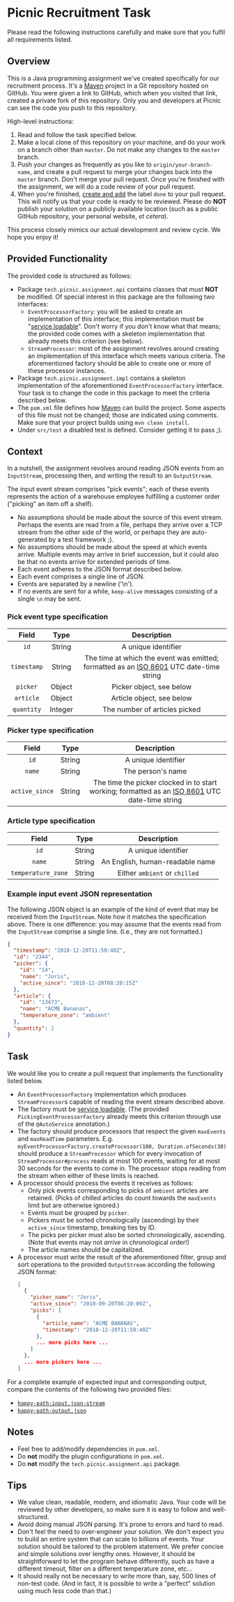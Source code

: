# Picnic Recruitment Task #

Please read the following instructions carefully and make sure that you fulfil
all requirements listed.

## Overview ##

This is a Java programming assignment we've created specifically for our
recruitment process. It's a [Maven][maven] project in a Git repository hosted
on GitHub. You were given a link to GitHub, which when you visited that link,
created a private fork of this repository. Only you and developers at Picnic
can see the code you push to this repository.

High-level instructions:
1. Read and follow the task specified below.
2. Make a local clone of this repository on your machine, and do your work on a
   branch other than `master`. Do not make any changes to the `master` branch.
3. Push your changes as frequently as you like to `origin/your-branch-name`,
   and create a pull request to merge your changes back into the `master`
   branch. Don't merge your pull request. Once you're finished with the
   assignment, we will do a code review of your pull request.
4. When you're finished, [create and add][github-labels] the label `done` to
   your pull request. This will notify us that your code is ready to be
   reviewed. Please do **NOT** publish your solution on a publicly available
   location (such as a public GitHub repository, your personal website, _et
   cetera_).

This process closely mimics our actual development and review cycle. We hope
you enjoy it!

## Provided Functionality ##

The provided code is structured as follows:
* Package `tech.picnic.assignment.api` contains classes that must **NOT** be
  modified. Of special interest in this package are the following two
  interfaces:
  * `EventProcessorFactory`: you will be asked to create an implementation of
    this interface; this implementation must be "[service
    loadable][service-loader]". Don't worry if you don't know what that means;
    the provided code comes with a skeleton implementation that already meets
    this criterion (see below).
  * `StreamProcessor`: most of the assignment revolves around creating an
    implementation of this interface which meets various criteria. The
    aforementioned factory should be able to create one or more of these
    processor instances.
* Package `tech.picnic.assignment.impl` contains a skeleton implementation of
  the aforementioned `EventProcessorFactory` interface. Your task is to change
  the code in this package to meet the criteria described below.
* The `pom.xml` file defines how [Maven][maven] can build the project. Some
  aspects of this file must not be changed; those are indicated using comments.
  Make sure that your project builds using `mvn clean install`.
* Under `src/test` a disabled test is defined. Consider getting it to pass ;).

## Context ##

In a nutshell, the assignment revolves around reading JSON events from an
`InputStream`, processing then, and writing the result to an `OutputStream`.

The input event stream comprises "pick events"; each of these events represents
the action of a warehouse employee fulfilling a customer order ("picking" an
item off a shelf).
- No assumptions should be made about the source of this event stream. Perhaps
  the events are read from a file, perhaps they arrive over a TCP stream from
  the other side of the world, or perhaps they are auto-generated by a test
  framework ;).
- No assumptions should be made about the speed at which events arrive.
  Multiple events may arrive in brief succession, but it could also be that no
  events arrive for extended periods of time.
- Each event adheres to the JSON format described below.
- Each event comprises a single line of JSON.
- Events are separated by a newline ('\n').
- If no events are sent for a while, `keep-alive` messages consisting of a
  single `\n` may be sent.

### Pick event type specification

|  Field      | Type    | Description                                                                                        |
|:-----------:|:-------:|:--------------------------------------------------------------------------------------------------:|
| `id`        | String  | A unique identifier                                                                                |
| `timestamp` | String  | The time at which the event was emitted; formatted as an [ISO 8601][iso-8601] UTC date-time string |
| `picker`    | Object  | Picker object, see below                                                                           |
| `article`   | Object  | Article object, see below                                                                          |
| `quantity`  | Integer | The number of articles picked                                                                      |

### Picker type specification

| Field           | Type   | Description                                                                                                |
|:---------------:|:------:|:----------------------------------------------------------------------------------------------------------:|
| `id`            | String | A unique identifier                                                                                        |
| `name`          | String | The person's name                                                                                          |
| `active_since`  | String | The time the picker clocked in to start working; formatted as an [ISO 8601][iso-8601] UTC date-time string |

### Article type specification

| Field              | Type   | Description                     |
|:------------------:|:------:|:-------------------------------:|
| `id`               | String | A unique identifier             |
| `name`             | String | An English, human-readable name |
| `temperature_zone` | String | Either `ambient` or `chilled`   |

### Example input event JSON representation

The following JSON object is an example of the kind of event that may be
received from the `InputStream`. Note how it matches the specification above.
There is one difference: you may assume that the events read from the
`InputStream` comprise a single line. (I.e., they are not formatted.)

```json
{
  "timestamp": "2018-12-20T11:50:48Z",
  "id": "2344",
  "picker": {
    "id": "14",
    "name": "Joris",
    "active_since": "2018-12-20T08:20:15Z"
  },
  "article": {
    "id": "13473",
    "name": "ACME Bananas",
    "temperature_zone": "ambient"
  },
  "quantity": 2
}
```

## Task ##

We would like you to create a pull request that implements the functionality
listed below.

* An `EventProcessorFactory` implementation which produces `StreamProcessor`s
  capable of reading the event stream described above.
* The factory must be [service loadable][service-loader]. (The provided
  `PickingEventProcessorFactory` already meets this criterion through use of
  the `@AutoService` annotation.)
* The factory should produce processors that respect the given `maxEvents` and
  `maxReadTime` parameters. E.g. `myEventProcessorFactory.createProcessor(100,
  Duration.ofSeconds(30)` should produce a `StreamProcessor` which for every
  invocation of `StreamProcessor#process` reads at most 100 events, waiting for
  at most 30 seconds for the events to come in. The processor stops reading
  from the stream when either of these limits is reached.
* A processor should process the events it receives as follows:
  - Only pick events corresponding to picks of `ambient` articles are retained.
    (Picks of chilled articles do count towards the `maxEvents` limit but are
    otherwise ignored.)
  - Events must be grouped by `picker`.
  - Pickers must be sorted chronologically (ascending) by their `active_since`
    timestamp, breaking ties by ID.
  - The picks per picker must also be sorted chronologically, ascending. (Note
    that events may not _arrive_ in chronological order!)
  - The article names should be capitalized.
* A processor must write the result of the aforementioned filter, group and
  sort operations to the provided `OutputStream` according the following JSON
  format:
  ```json
  [
    {
      "picker_name": "Joris",
      "active_since": "2018-09-20T08:20:00Z",
      "picks": [
        {
          "article_name": "ACME BANANAS",
          "timestamp": "2018-12-20T11:50:48Z"
        },
        ... more picks here ...
      ]
    },
    ... more pickers here ...
  ]
  ```

For a complete example of expected input and corresponding output, compare the
contents of the following two provided files:
- [`happy-path-input.json-stream`](./src/test/resources/tech/picnic/assignment/impl/happy-path-input.json-stream)
- [`happy-path-output.json`](./src/test/resources/tech/picnic/assignment/impl/happy-path-output.json)

## Notes ##

* Feel free to add/modify dependencies in `pom.xml`.
* Do **not** modify the plugin configurations in `pom.xml`.
* Do **not** modify the `tech.picnic.assignment.api` package.

## Tips ##

* We value clean, readable, modern, and idiomatic Java. Your code will be
  reviewed by other developers, so make sure it is easy to follow and
  well-structured.
* Avoid doing manual JSON parsing. It's prone to errors and hard to read.
* Don't feel the need to over-engineer your solution. We don't expect you to
  build an entire system that can scale to billions of events. Your solution
  should be tailored to the problem statement. We prefer concise and simple
  solutions over lengthy ones. However, it should be straightforward to let the
  program behave differently, such as have a different timeout, filter on a
  different temperature zone, etc...
* It should really not be necessary to write more than, say, 500 lines of
  non-test code. (And in fact, it is possible to write a "perfect" solution
  using much less code than that.)

[iso-8601]: https://en.wikipedia.org/wiki/ISO_8601
[maven]: https://maven.apache.org
[service-loader]: https://docs.oracle.com/en/java/javase/11/docs/api/java.base/java/util/ServiceLoader.html
[github-labels]: https://help.github.com/articles/about-labels

